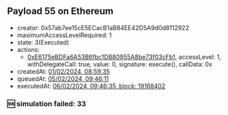 ## Payload 55 on Ethereum

- creator: 0x57ab7ee15cE5ECacB1aB84EE42D5A9d0d8112922
- maximumAccessLevelRequired: 1
- state: 3(Executed)
- actions:
  - [0xE6175eBDFa6A53B6fbc1DB80955A8be73f03cFb1](https://etherscan.io/tx/0xE6175eBDFa6A53B6fbc1DB80955A8be73f03cFb1), accessLevel: 1, withDelegateCall: true, value: 0, signature: execute(), callData: 0x
- createdAt: [01/02/2024, 08:59:35](https://etherscan.io/tx/0x6252589e283d749d449293a04683c2ad95825e5622dff5cea6b8232aceade18e)
- queuedAt: [05/02/2024, 09:46:11](https://etherscan.io/tx/0xa21f99c8d1c3cc8667c1e52417dde22b7c3007e64eaebbee1e21485811574d00)
- executedAt: [06/02/2024, 09:46:35, block: 19168402](https://etherscan.io/tx/0x997c9697ff3ebed732e6c66185724f427b4d4338efd5810499a046bff29c5de1)

### :sos: simulation failed: 33
